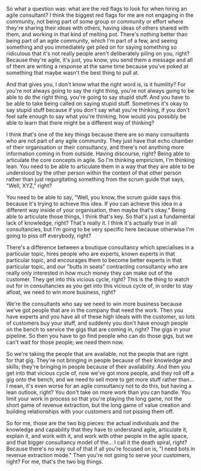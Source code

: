 So what a question was: what are the red flags to look for when hiring an agile consultant? I think the biggest red flags for me are not engaging in the community, not being part of some group or community or effort where they're sharing their ideas with others, having ideas of others shared with them, and working in that kind of melting pot. There's nothing better than being part of an agile community, which I'm part of a few, and seeing something and you immediately get piled on for saying something so ridiculous that it's not really people aren't deliberately piling on you, right? Because they're agile, it's just, you know, you send them a message and all of them are writing a response at the same time because you've poked at something that maybe wasn't the best thing to pull at. 

And that gives you, I don't know what the right word is, is it humility? For you're not always going to say the right thing, you're not always going to be able to do the right thing, you're going to say stupid stuff. And you have to be able to take being called on saying stupid stuff. Sometimes it's okay to say stupid stuff because if you don't say what you're thinking, if you don't feel safe enough to say what you're thinking, how would you possibly be able to learn that there might be a different way of thinking? 

I think that's one of the key things because there are so many consultants who are not part of any agile community. They just have that echo chamber of their organisation or their consultancy, and there's not anything more information coming in from outside. Having discourse, right? Being able to articulate the core concepts in agile. So I'm thinking empiricism, I'm thinking lean. You need to be able to articulate them in a way that they are able to be understood by the other person within the context of that other person rather than just regurgitating something from the scrum guide that says, "Well, XYZ," right? 

You need to be able to say, "Well, you know, the scrum guide says this because it's trying to achieve this idea. If you can achieve this idea in a different way inside of your organisation, then maybe that's okay." Being able to articulate those things, I think that's key. So that's just a fundamental lack of knowledge, right? That's really it. I think it's actually true in all consultancies, but I'm going to be very specific here because otherwise I'm going to piss off everybody, right? 

There's a difference between a boutique consultancy which specialises in a particular topic, hires people who are experts, known experts in that particular topic, and encourages them to become better experts in that particular topic, and our "butts in seats" contracting consultancy who are really only interested in how much money they can make out of the customer. They get into this vicious cycle, right? This is the thing to watch out for in consultancies as you get into this vicious cycle of, in order to stay afloat, we need to win more business, right? 

We're the consultants who say we need to win more business because we've got people that are in the company that need the work. Then you have experts and you have all of these high ideals with the customer, so lots of customers buy your stuff, and suddenly you don't have enough people on the bench to service the gigs that are coming in, right? The gigs in your pipeline. So then you have to go find people who can do those gigs, but we can't wait for those people; we need them now. 

So we're taking the people that are available, not the people that are right for that gig. They're not bringing in people because of their knowledge and skills; they're bringing in people because of their availability. And then you get into that vicious cycle of, now we've got more people, and they roll off a gig onto the bench, and we need to sell more to get more stuff rather than... I mean, it's even worse for an agile consultancy not to do this, but having a lean outlook, right? You don't take on more work than you can handle. You limit your work in process so that you're playing the long game, not the short game of revenue extraction, but the long game of value creation and building relationships with your customers and not pissing them off. 

So for me, those are the two big pieces: the actual individuals and the knowledge and capability that they have to understand agile, articulate it, explain it, and work with it, and work with other people in the agile space, and that bigger consultancy model of the... I call it the death spiral, right? Because there's no way out of that if all you're focused on is, "I need bots in revenue extraction mode." Then you're not going to serve your customers, right? For me, that's the two big things.